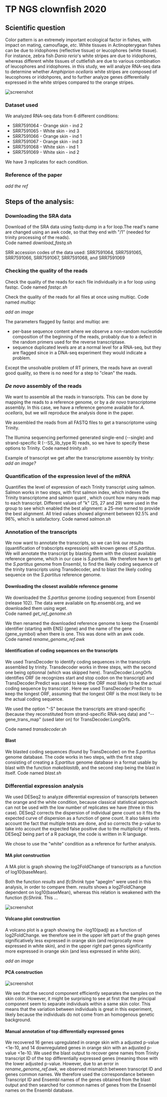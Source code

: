 # TP NGS clownfish 2020

## Scientific question 
Color pattern is an extremely important ecological factor in fishes, with impact on mating, camouflage, _etc_. 
White tissues in Actinopterygean fishes can be due to iridophores (reflective tissue) or leucophores (white tissue). For instance, zebra fish _Danio rerio_'s white stripes are due to iridophores, whereas different white tissues of cuttlefish are due to various combination of leucophores and iridophores. 
in this study, we will analyze RNA-seq data to determine whether _Amphiprion ocellaris_ white stripes are composed of leucophores or iridohpores, and to further analyze genes differentially expressed in the white stripes compared to the orange stripes. 

![screenshot](clownfish.jpeg) 
### Dataset used 
We analyzed RNA-seq data from 6 different conditions:
* SRR7591064 - Orange skin - ind 2
* SRR7591065 - White skin - ind 3
* SRR7591066 - Orange skin - ind 1
* SRR7591067 - Orange skin - ind 3
* SRR7591068 - White skin - ind 1
* SRR7591069 - White skin - ind 2

We have 3 replicates for each condition. 

### Reference of the paper
_add the ref_

## Steps of the analysis:

### Downloading the SRA data
Download of the SRA data using fastq-dump in a for loop.The read's name are changed using an awk code, so that they end with "/1" (needed for trinity processing of the reads).   
Code named _download_fastq.sh_

SRR accession codes of the data used: SRR7591064, SRR7591065, SRR7591066, SRR7591067, SRR7591068, and SRR7591069

### Checking the quality of the reads
Check the quality of the reads for each file individually in a for loop using fastqc.
Code named _fastqc.sh_

Check the quality of the reads for all files at once using multiqc. 
Code named _multiqc_

_add an image_

The parameters flagged by fastqc and multiqc are: 
- per-base sequence content where we observe a non-random nucleotide composition of the beginning of the reads, probably due to a defect in the random primers used for the reverse transcriptase. 
- sequence duplicated levels are at a normal level for a RNA-seq, but they are flagged since in a DNA-seq experiment they would indicate a problem.

Except the unsolvable problem of RT primers, the reads have an overall good quality, so there is no need for a step to "clean" the reads.

### _De novo_ assembly of the reads 
We want to assemble all the reads in transcripts. This can be done by mapping the reads to a reference genome, or by a _de novo_ transcriptome assembly. In this case, we have a reference genome available for _A. ocellaris_, but we will reproduce the analysis done in the paper.   

We assembled the reads from all FASTQ files to get a transcriptome using Trinity. 

The Illumina sequencing performed generated single-end (--single) and strand-specific R (--SS_lib_type R) reads, so we have to specify these options to Trinity.
Code named _trinity.sh_

Example of transcript we get after the transcriptome assembly by trinity: *add an image?*

### Quantification of the expression level of the mRNA
Quantifies the level of expression of each Trinity transcript using salmon. Salmon works in two steps, with first salmon index, which indexes the Trinity transcriptome and salmon quant ,  which count how many reads map to each transcript.
Different values of "k" (25, 27 and 29) were used in the group to see which enabled the best alignment: a 25-mer turned to provide the best alignment. All tried values showed alignment between 92.5% and 96%, which is satisfactory. 
Code named _salmon.sh_

### Annotation of the transcripts
We now want to annotate the transcripts, so we can link our results (quantification of trabscripts expression) with known genes of _S.partitus_. 
We will annotate the transcript by blasting them with the closest available reference genome, which in our case is _S.partitus_. We therefore have to get the _S.partitus_ genome from Ensembl, to find the likely coding sequence  of the trinity transcripts using Transdecoder, and to blast the likely coding sequence on the _S.partitus_ reference genome.    

#### Downloading the closest available reference genome 

We downloaded the _S.partitus_ genome (coding sequence) from Ensembl (release 102).
The data were available on ftp.ensembl.org, and we downloaded them using wget.  
Code named _get_ref_genome.sh_

We then renamed the downloaded reference genome to keep the Ensembl identifier (starting with ENS) (gene) and the name of the gene (gene_symbol) when there is one. This was done with an awk code.  
Code named _rename_genome_ref.awk_

#### Identification of coding sequences on the transcripts
We used TransDecoder to identify coding sequences in the transcripts assembled by trinity. Transdecoder works in three steps, with the second one being optionnal (which was skipped here). TransDecoder.LongOrfs identifies ORF (ie recognizes start and stop codon on the transcript) and TransDecoder.Predict was used to keep the ORF most likely to be the actual coding sequence by transcript . Here we used TransDecoder.Predict to keep the longest ORF, assuming that the longest ORF is the most likely to be the actual coding sequence.

We used the option "-S" because the transcripts are strand-specific (because they reconstituted from strand-specific RNA-seq data) and "--gene_trans_map" (used later on) for TransDecoder.LongOrfs. 

Code named _transdecoder.sh_

#### Blast 
We blasted coding sequences (found by TransDecoder) on the _S.partitus_ genome database. 
The code works in two steps, with the first step consisting of creating a _S;partitus_ genome database in a format usable by blast with the function _makeblastdb_, and the second step being the blast in itself. 
Code named _blast.sh_

### Differential expression analysis 
We used DESeq2 to analyze differential expression of transcripts between the orange and the white condition, because classical statistical approach can not be used with the low number of replicates we have (three in this case). 
DESeq2 corrects the dispersion of individual gene count so it fits the expected curve of dispersion as a function of gene count. It also takes into account the fact that multiple tests are done, and so corrects the p-value to take into account the expected false positive due to the multiplicity of tests.  
DESeq2 being part of a R package, the code is written in R language. 

We chose to use the "white" condition as a reference for further analysis. 

#### MA plot construction 
A MA plot is graph showing the log2FoldChange of transcripts as a function of log10(baseMean). 

Both the function _results_ and _lfcShrink_ type "apeglm" were used in this analysis, in order to compare them. _results_ shows a log2FoldChange dependent on log10(baseMean), whereas this relation is weakened with the function _lfcShrink_. This ...

![screenshot](MAplot_1e-20.JPG) 

#### Volcano plot construction 
A volcano plot is a graph showing the -log10(padj) as a function of log2FoldChange. we therefore see in the upper left part of the graph genes significatively less expressed in orange skin (and reciprocally more expressed in white skin), and in the upper right part genes significantly more expressed in orange skin (and less expressed in white skin). 

_add an image_

#### PCA construction

![screenshot](PCA.png) 

We see that the second component efficiently separates the samples on the skin color. However, it might be surprising to see at first that the principal component seem to separate individuals within a same skin color. This means that the variation between individuals is great in this experiment, likely because the individuals do not come from an homogenous genetic background.  

#### Manual annotation of top differentially expressed genes

We recovered 16 genes upregulated in orange skin with a adjusted p-value <1e-10, and 14 downregulated genes in orange skin with an adjusted p-value <1e-10. We used the blast output to recover gene names from Trinity transcript ID of the top differentially expressed genes (meaning those with the lower adjusted p-value. However, due to an error in _rename_genome_ref.awk_, we observed mismatch between transcript ID and genes common names. We therefore used the correspondance between Transcript ID and Ensembl names of the genes obtained from the blast output and then searched for common names of genes from the Ensembl names on the Ensembl database. 


```

```

